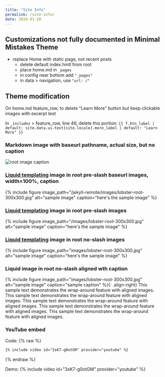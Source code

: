 ```yaml
---
title: "Site Info"
permalink: /site-info/
date: 2019-01-20
---
```


## Customizations not fully documented in Minimal Mistakes Theme
- replace Home with static page, not recent posts
  - delete default index.hmtl from root
  - place home.md in `_pages`
  - in config near bottom add `"_pages"`
  - in data > navigation, use `"url: /"`

## Theme modification

On home.md feature_row, to delete "Learn More" button but keep clickable images with excerpt text

In `_includes` > feature_row, line 46, delete this portion: `{{ f.btn_label | default: site.data.ui-text[site.locale].more_label | default: "Learn More" }}`

### Markdown image with baseurl pathname, actual size, but no caption
![root image caption](/jekyll-remote/images/lobster-root-300x300.jpg)

### [Liquid templating](https://jekyllrb.com/docs/liquid/) image in root pre-slash baseurl images, width=100%, caption  
{% include figure image_path="/jekyll-remote/images/lobster-root-300x300.jpg" alt="sample image" caption="here's the sample image" %}

### [Liquid templating](https://jekyllrb.com/docs/liquid/) image in root pre-slash images  
{% include figure image_path="/images/lobster-root-300x300.jpg" alt="sample image" caption="here's the sample image" %}

### [Liquid templating](https://jekyllrb.com/docs/liquid/) image in root no-slash images  
{% include figure image_path="images/lobster-root-300x300.jpg" alt="sample image" caption="here's the sample image" %}

### Liquid image in root no-slash aligned wth caption
{% include figure image_path="images/lobster-root-300x300.jpg" alt="sample image" caption="sample caption" %}{: .align-right}
This sample text demonstrates the wrap-around feature with aligned images. This sample text demonstrates the wrap-around feature with aligned images. This sample text demonstrates the wrap-around feature with aligned images. This sample text demonstrates the wrap-around feature with aligned images. This sample text demonstrates the wrap-around feature with aligned images.

### YouTube embed
Code:
{% raw %}
```markdown
{% include video id="3sK7-g0otGM" provider="youtube" %}
```
{% endraw %}

Demo:
{% include video id="3sK7-g0otGM" provider="youtube" %}
